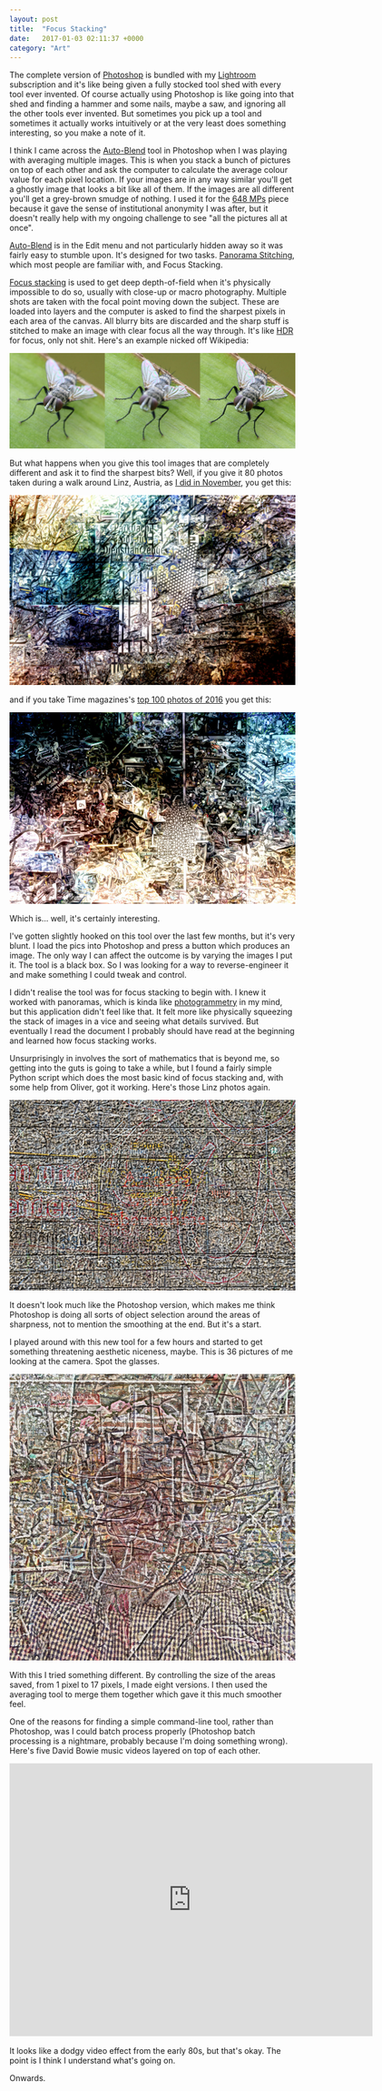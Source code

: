 ```yaml
---
layout: post
title:  "Focus Stacking"
date:   2017-01-03 02:11:37 +0000
category: "Art"
---
```


The complete version of [Photoshop](https://www.adobe.com/uk/products/photoshop.html) is bundled with my [Lightroom](https://www.adobe.com/uk/products/photoshop-lightroom.html) subscription and it's like being given a fully stocked tool shed with every tool ever invented. Of course actually using Photoshop is like going into that shed and finding a hammer and some nails, maybe a saw, and ignoring all the other tools ever invented. But sometimes you pick up a tool and sometimes it actually works intuitively or at the very least does something interesting, so you make a note of it. 

I think I came across the [Auto-Blend](https://helpx.adobe.com/photoshop/using/combine-images-auto-blend-layers.html) tool in Photoshop when I was playing with averaging multiple images. This is when you stack a bunch of pictures on top of each other and ask the computer to calculate the average colour value for each pixel location. If your images are in any way similar you'll get a ghostly image that looks a bit like all of them. If the images are all different you'll get a grey-brown smudge of nothing. I used it for the [648 MPs](http://art.peteashton.com/648-MPs/) piece because it gave the sense of institutional anonymity I was after, but it doesn't really help with my ongoing challenge to see "all the pictures all at once". 

[Auto-Blend](https://helpx.adobe.com/photoshop/using/combine-images-auto-blend-layers.html) is in the Edit menu and not particularly hidden away so it was fairly easy to stumble upon. It's designed for two tasks. [Panorama Stitching](https://en.wikipedia.org/wiki/Image_stitching), which most people are familiar with, and Focus Stacking. 

[Focus stacking](https://en.wikipedia.org/wiki/Focus_stacking) is used to get deep depth-of-field when it's physically impossible to do so, usually with close-up or macro photography. Multiple shots are taken with the focal point moving down the subject. These are loaded into layers and the computer is asked to find the sharpest pixels in each area of the canvas. All blurry bits are discarded and the sharp stuff is stitched to make an image with clear focus all the way through. It's like [HDR](https://en.wikipedia.org/wiki/High-dynamic-range_imaging) for focus, only not shit. Here's an example nicked off Wikipedia:

[![](/images/Focus_stacking_fly.jpg)](https://commons.wikimedia.org/wiki/File:Focus_stacking_Tachinid_fly.jpg)

But what happens when you give this tool images that are completely different and ask it to find the sharpest bits? Well, if you give it 80 photos taken during a walk around Linz, Austria, as [I did in November](http://art.peteashton.com/goodbye-wittgenstein/), you get this:

![](/images/wittgenstein-linz-walk-autoblend.jpg)

and if you take Time magazines's [top 100 photos of 2016](http://art.peteashton.com/auto-blending-2016/) you get this:

![](/images/Focus_stacking_time100.jpg)

Which is... well, it's certainly interesting. 

I've gotten slightly hooked on this tool over the last few months, but it's very blunt. I load the pics into Photoshop and press a button which produces an image. The only way I can affect the outcome is by varying the images I put it. The tool is a black box. So I was looking for a way to reverse-engineer it and make something I could tweak and control. 

I didn't realise the tool was for focus stacking to begin with. I knew it worked with panoramas, which is kinda like [photogrammetry](https://en.wikipedia.org/wiki/Photogrammetry) in my mind, but this application didn't feel like that. It felt more like physically squeezing the stack of images in a vice and seeing what details survived. But eventually I read the document I probably should have read at the beginning and learned how focus stacking works. 

Unsurprisingly in involves the sort of mathematics that is beyond me, so getting into the guts is going to take a while, but I found a fairly simple Python script which does the most basic kind of focus stacking and, with some help from Oliver, got it working. Here's those Linz photos again. 

![](/images/focus-stacking-new-linz.jpg)

It doesn't look much like the Photoshop version, which makes me think Photoshop is doing all sorts of object selection around the areas of sharpness, not to mention the smoothing at the end. But it's a start. 

I played around with this new tool for a few hours and started to get something threatening aesthetic niceness, maybe. This is 36 pictures of me looking at the camera. Spot the glasses.  

![](/images/Self_Portrait.jpg)

With this I tried something different. By controlling the size of the areas saved, from 1 pixel to 17 pixels, I made eight versions. I then used the averaging tool to merge them together which gave it this much smoother feel. 

One of the reasons for finding a simple command-line tool, rather than Photoshop, was I could batch process properly (Photoshop batch processing is a nightmare, probably because I'm doing something wrong). Here's five David Bowie music videos layered on top of each other. 

<iframe src="https://player.vimeo.com/video/197845430" width="640" height="480" frameborder="0" webkitallowfullscreen mozallowfullscreen allowfullscreen></iframe>

It looks like a dodgy video effect from the early 80s, but that's okay. The point is I think I understand what's going on. 

Onwards. 